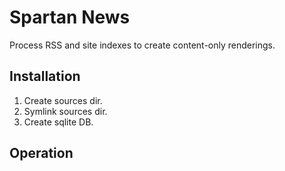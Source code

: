 # Spartan News

Process RSS and site indexes to create content-only renderings.

## Installation

1. Create sources dir.
2. Symlink sources dir.
3. Create sqlite DB.

## Operation
